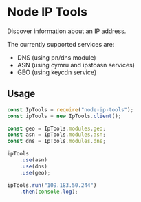 # Node IP Tools
Discover information about an IP address.

The currently supported services are:
- DNS (using pn/dns module)
- ASN (using cymru and ipstoasn services)
- GEO (using keycdn service)

## Usage
```javascript
const IpTools = require("node-ip-tools");
const ipTools = new IpTools.client();

const geo = IpTools.modules.geo;
const asn = IpTools.modules.asn;
const dns = IpTools.modules.dns;

ipTools
    .use(asn)
    .use(dns)
    .use(geo);

ipTools.run("109.183.50.244")
    .then(console.log);
```

